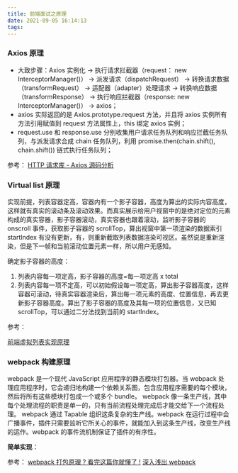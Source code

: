 ```yaml
---
title: 前端面试之原理
date: 2021-09-05 16:14:13
tags:
---
```


### Axios 原理

- 大致步骤：Axios 实例化 -> 执行请求拦截器（request： new InterceptorManager()） -> 派发请求（dispatchRequest） -> 转换请求数据（transformRequest） -> 适配器（adapter）处理请求 -> 转换响应数据（transformResponse） -> 执行响应拦截器（response: new InterceptorManager()） -> axios；
- axios 实际返回的是 Axios.prototype.request 方法，并且将 axios 实例所有方法引用赋值到 request 方法属性上，this 绑定 axios 实例；
- request.use 和 response.use 分别收集用户请求任务队列和响应拦截任务队列，与派发请求合成 chain 任务队列，利用 promise.then(chain.shift(), chain.shift()) 链式执行任务队列；

参考：
[HTTP 请求库 - Axios 源码分析](https://mp.weixin.qq.com/s/9WfIMRgL6f2Tgft2e80PVA)

### Virtual list 原理

实现前提，列表容器定高，容器内有一个影子容器，高度为算出的实际内容高度，这样就有真实的滚动条及滚动效果。而真实展示给用户视窗中的是绝对定位的元素构成的真实容器，影子容器滚动，真实容器也跟着滚动，监听影子容器的 onscroll 事件，获取影子容器的 scrollTop，算出视窗中第一项渲染的数据索引 startIndex 有没有更新，有，则重新截取列表数据渲染可视区。虽然说是重新渲染，但是下一帧和当前滚动位置元素一样，所以用户无感知。

确定影子容器的高度：

1. 列表内容每一项定高，影子容器的高度=每一项定高 x total
2. 列表内容每一项不定高，可以初始假设每一项定高，算出影子容器高度，这样容器可滚动，待真实容器渲染后，算出每一项元素的高度、位置信息，再去更新影子容器高度。算出了影子容器的高度及其每一项的位置信息，又已知 scrollTop，可以通过二分法找到当前的 startIndex。

参考：

[前端虚拟列表实现原理](https://mp.weixin.qq.com/s/VTH10pCV_AOOyYcsNQtnRQ)

### webpack 构建原理

webpack 是一个现代 JavaScript 应用程序的静态模块打包器。当 webpack 处理应用程序时，它会递归地构建一个依赖关系图，包含应用程序需要的每个模块，然后将所有这些模块打包成一个或多个 bundle。
webpack 像一条生产线，其中每个处理流程的职责是单一的，只有当前流程处理完成后才能交给下一个流程处理。
webpack 通过 Tapable 组织这条复杂的生产线。webpack 在运行过程中会广播事件，插件只需要监听它所关心的事件，就能加入到这条生产线，改变生产线的运作。webpack 的事件流机制保证了插件的有序性。

**简单实现**：

参考：
[webpack 打包原理 ? 看完这篇你就懂了 !](https://juejin.cn/post/6844904038543130637)
[深入浅出 webpack](https://webpack.wuhaolin.cn)
